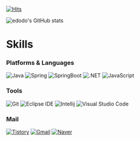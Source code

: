 [![Hits](https://hits.seeyoufarm.com/api/count/incr/badge.svg?url=https%3A%2F%2Fgithub.com%2Fedodo&count_bg=%2379C83D&title_bg=%23555555&icon=&icon_color=%23E7E7E7&title=git+hit&edge_flat=false)](https://hits.seeyoufarm.com)

![edodo's GitHub stats](https://github-readme-stats.vercel.app/api?username=edodo&count_private=true&show_icons=true&theme=radical)

# Skills
### Platforms & Languages
![Java](https://img.shields.io/badge/Java-007396.svg?&style=for-the-badge&logo=Java&logoColor=white)
![Spring](https://img.shields.io/badge/Spring-6DB33F.svg?&style=for-the-badge&logo=Spring&logoColor=white)
![SpringBoot](https://img.shields.io/badge/SpringBoot-3776AB.svg?&style=for-the-badge&logo=SpringBoot&logoColor=white)
![.NET](https://img.shields.io/badge/DOTNET-3DDC84.svg?&style=for-the-badge&logo=DOTNET&logoColor=white)
![JavaScript](https://img.shields.io/badge/JavaScript-F7DF1E.svg?&style=for-the-badge&logo=JavaScript&logoColor=white)


### Tools
![Git](https://img.shields.io/badge/Git-F05032.svg?&style=for-the-badge&logo=Git&logoColor=white)
![Eclipse IDE](https://img.shields.io/badge/Eclipse%20IDE-2C2255.svg?&style=for-the-badge&logo=Eclipse%20IDE&logoColor=white)
![Intellij](https://img.shields.io/badge/IntelliJ-3DDC84.svg?&style=for-the-badge&logo=IntelliJ&logoColor=white)
![Visual Studio Code](https://img.shields.io/badge/Visual%20Studio%20Code-007ACC.svg?&style=for-the-badge&logo=Visual%20Studio%20Code&logoColor=white)

### Mail
[![Tistory](http://img.shields.io/badge/Tistory-6DB33F?style=flat-square&logo=tistory&link=https://edodo.tistory.com/)](https://edodo.tistory.com/)
[![Gmail](https://img.shields.io/badge/Gmail-d14836?style=flat-square&logo=Gmail&logoColor=white&link=mailto:csm0222@gmail.com)](mailto:csm0222@gmail.com)
[![Naver](https://img.shields.io/badge/Naver-03C75A?style=flat-square&logo=Naver&logoColor=white&link=mailto:csm0222@naver.com)](mailto:csm0222@naver.com)

<!--
**edodo/edodo** is a ✨ _special_ ✨ repository because its `README.md` (this file) appears on your GitHub profile.

Here are some ideas to get you started:

- 🔭 I’m currently working on ...
- 🌱 I’m currently learning ...
- 👯 I’m looking to collaborate on ...
- 🤔 I’m looking for help with ...
- 💬 Ask me about ...
- 📫 How to reach me: ...
- 😄 Pronouns: ...
- ⚡ Fun fact: ...
-->
